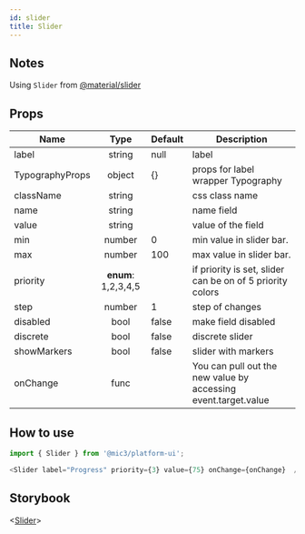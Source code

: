 ```yaml
---
id: slider
title: Slider
---
```


## Notes

Using `Slider` from [@material/slider](https://www.npmjs.com/package/@material/slider)

## Props

Name            |        Type         | Default | Description
--------------- | :-----------------: | ------- | --------------------------------------------------------------
label           |       string        | null    | label
TypographyProps |       object        | {}      | props for label wrapper Typography
className       |       string        |         | css class name
name            |       string        |         | name field
value           |       string        |         | value of the field
min             |       number        | 0       | min value in slider bar.
max             |       number        | 100     | max value in slider bar.
priority        | **enum**: 1,2,3,4,5 |         | if priority is set, slider can be on of 5 priority colors
step            |       number        | 1       | step of changes
disabled        |        bool         | false   | make field disabled
discrete        |        bool         | false   | discrete slider
showMarkers     |        bool         | false   | slider with markers
onChange        |        func         |         | You can pull out the new value by accessing event.target.value

## How to use

```javascript
import { Slider } from '@mic3/platform-ui';

<Slider label="Progress" priority={3} value={75} onChange={onChange}  />
```

## Storybook

<[Slider](/platform-ui/redirect?/storybook/index.html?path=/story/components-slider--slider)>
